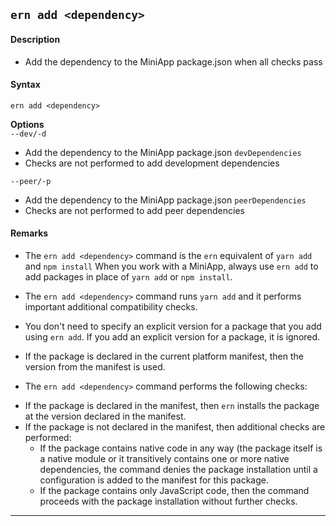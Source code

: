 ## `ern add <dependency>`
#### Description
* Add the dependency to the MiniApp package.json when all checks pass

#### Syntax
`ern add <dependency>`

**Options**  
`--dev/-d`

* Add the dependency to the MiniApp package.json `devDependencies`  
* Checks are not performed to add development dependencies  

`--peer/-p`

* Add the dependency to the MiniApp package.json `peerDependencies`  
* Checks are not performed to add peer dependencies

#### Remarks
* The `ern add <dependency>` command is the `ern` equivalent of `yarn add` and `npm install`
When you work with a MiniApp, always use `ern add` to add packages in place of `yarn add` or `npm install`.

* The `ern add <dependency>` command runs `yarn add` and it performs important additional compatibility checks.

* You don't need to specify an explicit version for a package that you add using `ern add`. If you add an explicit version for a package, it is ignored.

* If the package is declared in the current platform manifest, then the version from the manifest is used.  

* The `ern add <dependency>` command performs the following checks:  
 - If the package is declared in the manifest, then `ern` installs the package at the version declared in the manifest.
 - If the package is not declared in the manifest, then additional checks are performed:
    - If the package contains native code in any way (the package itself is a native module or it transitively contains one or more native dependencies, the command denies the package installation until a configuration is added to the manifest for this package.
    - If the package contains only JavaScript code, then the command proceeds with the package installation without further checks.  
-------
